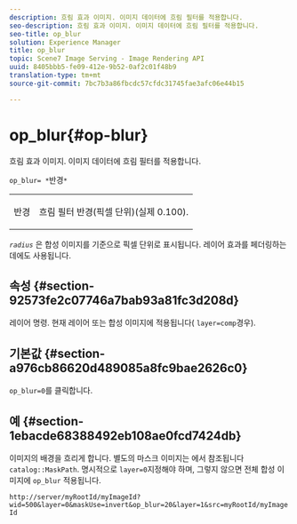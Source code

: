 ```yaml
---
description: 흐림 효과 이미지. 이미지 데이터에 흐림 필터를 적용합니다.
seo-description: 흐림 효과 이미지. 이미지 데이터에 흐림 필터를 적용합니다.
seo-title: op_blur
solution: Experience Manager
title: op_blur
topic: Scene7 Image Serving - Image Rendering API
uuid: 8405bbb5-fe09-412e-9b52-0af2c01f48b9
translation-type: tm+mt
source-git-commit: 7bc7b3a86fbcdc57cfdc31745fae3afc06e44b15

---
```



# op_blur{#op-blur}

흐림 효과 이미지. 이미지 데이터에 흐림 필터를 적용합니다.

`op_blur= *`반경`*`

<table id="simpletable_1DD41D819BE74130A77ECFC28486F70A"> 
 <tr class="strow"> 
  <td class="stentry"> <p><span class="varname"> 반경</span> </p> </td> 
  <td class="stentry"> <p>흐림 필터 반경(픽셀 단위)(실제 0.100). </p></td> 
 </tr> 
</table>

*`radius`* 은 합성 이미지를 기준으로 픽셀 단위로 표시됩니다. 레이어 효과를 페더링하는 데에도 사용됩니다.

## 속성 {#section-92573fe2c07746a7bab93a81fc3d208d}

레이어 명령. 현재 레이어 또는 합성 이미지에 적용됩니다( `layer=comp`경우).

## 기본값 {#section-a976cb86620d489085a8fc9bae2626c0}

`op_blur=0`를 클릭합니다.

## 예 {#section-1ebacde68388492eb108ae0fcd7424db}

이미지의 배경을 흐리게 합니다. 별도의 마스크 이미지는 에서 참조됩니다 `catalog::MaskPath`. 명시적으로 `layer=0`지정해야 하며, 그렇지 않으면 전체 합성 이미지에 `op_blur` 적용됩니다.

`http://server/myRootId/myImageId?wid=500&layer=0&maskUse=invert&op_blur=20&layer=1&src=myRootId/myImageId`
